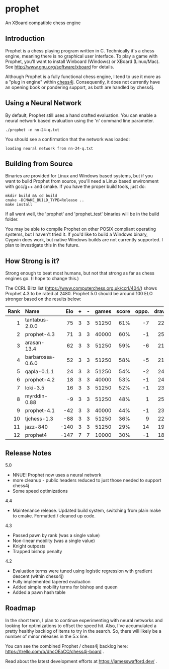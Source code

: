 # prophet

An XBoard compatible chess engine 

## Introduction 

Prophet is a chess playing program written in C.  Technically it's a chess engine, meaning there is no graphical user interface.  To play a game with Prophet, you'll want to install Winboard (Windows) or XBoard (Linux/Mac).  See http://www.gnu.org/software/xboard for details.

Although Prophet is a fully functional chess engine, I tend to use it more as a "plug in engine" within [chess4j](https://github.com/jswaff/chess4j).  Consequently, it does not currently have an opening book or pondering support, as both are handled by chess4j.

## Using a Neural Network

By default, Prophet still uses a hand crafted evaluation.  You can enable a neural network based evaluation using the 'n' command line parameter.

```
./prophet -n nn-24-q.txt 
```

You should see a confirmation that the network was loaded:

```
loading neural network from nn-24-q.txt
```


## Building from Source

Binaries are provided for Linux and Windows based systems, but if you want to build Prophet from source, you'll need a Linux based environment with gcc/g++ and cmake.  If you have the proper build tools, just do:

```
mkdir build && cd build
cmake -DCMAKE_BUILD_TYPE=Release ..
make install
```

If all went well, the 'prophet' and 'prophet_test' binaries will be in the build folder.

You may be able to compile Prophet on other POSIX compliant operating systems, but I haven't tried it.  If you'd like to build a Windows binary, Cygwin does work, but native Windows builds are not currently supported.  I plan to investigate this in the future.

## How Strong is it?

Strong enough to beat most humans, but not that strong as far as chess engines go. (I hope to change this.)

The CCRL Blitz list (https://www.computerchess.org.uk/ccrl/404/) shows Prophet 4.3 to be rated at 2480.  Prophet 5.0 should be around 100 ELO stronger based on the results below:

|Rank |Name               |Elo    |+    |- |games |score |oppo. |draws  |
|----:|:------------------|------:|----:|-:|-----:|-----:|-----:|-----: |
|   1 | tantabus-2.0.0    |   75  |  3  |3 | 51250|  61% |   -7 |   22% |
|   2 | prophet-4.3       |   71  |  3  |3 | 40000|  60% |   -1 |   25% |
|   3 | arasan-13.4       |   62  |  3  |3 | 51250|  59% |   -6 |   21% |
|   4 | barbarossa-0.6.0  |   52  |  3  |3 | 51250|  58% |   -5 |   21% |
|   5 | qapla-0.1.1       |   24  |  3  |3 | 51250|  54% |   -2 |   24% |
|   6 | prophet-4.2       |   18  |  3  |3 | 40000|  53% |   -1 |   24% |
|   7 | loki-3.5          |   16  |  3  |3 | 51250|  52% |   -1 |   23% |
|   8 | myrddin-0.88      |   -9  |  3  |3 | 51250|  48% |    1 |   25% |
|   9 | prophet-4.1       |  -42  |  3  |3 | 40000|  44% |   -1 |   23% |
|  10 | tjchess-1.3       |  -88  |  3  |3 | 51250|  36% |    9 |   22% |
|  11 | jazz-840          | -140  |  3  |3 | 51250|  29% |   14 |   19% |
|  12 | prophet4          | -147  |  7  |7 | 10000|  30% |   -1 |   18% |

## Release Notes

5.0

* NNUE!  Prophet now uses a neural network
* more cleanup - public headers reduced to just those needed to support chess4j
* Some speed optimizations

4.4

* Maintenance release.  Updated build system, switching from plain make to cmake.  Formatted / cleaned up code.

4.3

* Passed pawn by rank (was a single value)
* Non-linear mobility (was a single value)
* Knight outposts
* Trapped bishop penalty

4.2

* Evaluation terms were tuned using logistic regression with gradient descent (within chess4j)
* Fully implemented tapered evaluation
* Added simple mobility terms for bishop and queen
* Added a pawn hash table

## Roadmap

In the short term, I plan to continue experimenting with neural networks and looking for optimizations to offset the speed hit.  Also, I've accumulated a pretty healthy backlog of items to try in the search.  So, there will likely be a number of minor releases in the 5.x line.


You can see the combined Prophet / chess4j backlog here: https://trello.com/b/dhcOEaCO/chess4j-board .

Read about the latest development efforts at https://jamesswafford.dev/ .

